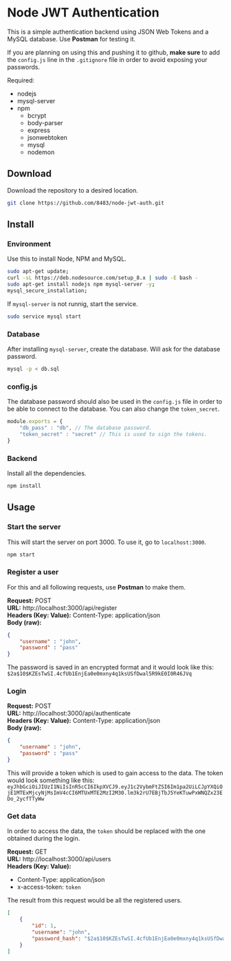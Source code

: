 # Node JWT Authentication

This is a simple authentication backend using JSON Web Tokens and a MySQL database. Use **Postman** for testing it.  

If you are planning on using this and pushing it to github, **make sure** to add the `config.js` line in the `.gitignore` file in order to avoid exposing your passwords.  

Required:
- nodejs
- mysql-server
- npm
    - bcrypt
    - body-parser
    - express
    - jsonwebtoken
    - mysql
    - nodemon

## Download
Download the repository to a desired location.  
```bash
git clone https://github.com/8483/node-jwt-auth.git
```

## Install

### Environment

Use this to install Node, NPM and MySQL.  

```bash
sudo apt-get update;
curl -sL https://deb.nodesource.com/setup_8.x | sudo -E bash -
sudo apt-get install nodejs npm mysql-server -y;
mysql_secure_installation;
```
If `mysql-server` is not runnig, start the service.

```bash
sudo service mysql start
```

### Database

After installing `mysql-server`, create the database. Will ask for the database password.

```bash
mysql -p < db.sql
```

### config.js
The database password should also be used in the `config.js` file in order to be able to connect to the database. You can also change the `token_secret`.  

```javascript
module.exports = {
    "db_pass" : "db", // The database password.
    "token_secret" : "secret" // This is used to sign the tokens.
}
```

### Backend
Install all the dependencies.  
```bash
npm install
```
## Usage

### Start the server
This will start the server on port 3000. To use it, go to `localhost:3000`.

```bash
npm start
```
### Register a user
For this and all following requests, use **Postman** to make them.  

**Request:** POST  
**URL:** http://localhost:3000/api/register  
**Headers (Key: Value):** Content-Type: application/json  
**Body (raw):**
```json
{
	"username" : "john",
	"password" : "pass"
}
```
The password is saved in an encrypted format and it would look like this: `$2a$10$KZEsTwSI.4cfUb1EnjEa0e0mxny4q1ksUSfDwal5R9kE0I0R46JVq`  

### Login
**Request:** POST  
**URL:** http://localhost:3000/api/authenticate   
**Headers (Key: Value):** Content-Type: application/json  
**Body (raw):**
```json
{
	"username" : "john",
	"password" : "pass"
}
```
This will provide a token which is used to gain access to the data. The token would look something like this: `eyJhbGciOiJIUzI1NiIsInR5cCI6IkpXVCJ9.eyJ1c2VybmFtZSI6Im1pa2UiLCJpYXQiOjE1MTExMjcyNjMsImV4cCI6MTUxMTE2MzI2M30.lm3k2rU7EBjTbJ5YeKTuwPxWNQZx23EDo_2ycfTTyWw`  

### Get data
In order to access the data, the `token` should be replaced with the one obtained during the login.  

**Request:** GET  
**URL:** http://localhost:3000/api/users   
**Headers (Key: Value):**
- Content-Type: application/json  
- x-access-token: `token`  

The result from this request would be all the registered users.
```json
[
    {
        "id": 1,
        "username": "john",
        "password_hash": "$2a$10$KZEsTwSI.4cfUb1EnjEa0e0mxny4q1ksUSfDwal5R9kE0I0R46JVq"
    }
]
```
